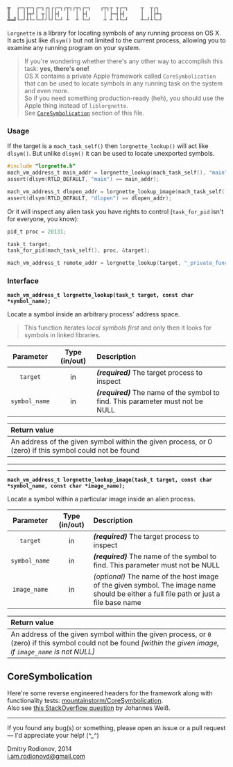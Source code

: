 ```
╦  ┌─┐┬─┐┌─┐┌┐┌┌─┐┌┬┐┌┬┐┌─┐   ┌┬┐┬ ┬┌─┐    ┬  ┬┌┐ 
║  │ │├┬┘│ ┬│││├┤  │  │ ├┤     │ ├─┤├┤     │  │├┴┐
╩═╝└─┘┴└─└─┘┘└┘└─┘ ┴  ┴ └─┘    ┴ ┴ ┴└─┘    ┴─┘┴└─┘

```

`Lorgnette` is a library for locating symbols of any running process on OS X. 
It acts just like `dlsym()` but not limited to the current process, allowing you to examine
any running program on your system.   


> If you're wondering whether there's any other way to accomplish this task: **yes, there's one!**  
OS X contains a private Apple framework called `CoreSymbolication` that can be used to locate symbols
in any running task on the system and even more.  
So if you need something production-ready (heh), you should use the Apple thing instead of `liblorgnette`.  
See [`CoreSymbolication`](#coresymbolication) section of this file.  

### Usage

If the target is a `mach_task_self()` then `lorgnette_lookup()` will act like `dlsym()`. 
But unlike `dlsym()` it can be used to locate unexported symbols.  

```c
#include "lorgnette.h"
mach_vm_address_t main_addr = lorgnette_lookup(mach_task_self(), "main");
assert(dlsym(RTLD_DEFAULT, "main") == main_addr);

mach_vm_address_t dlopen_addr = lorgnette_lookup_image(mach_task_self(), "dlopen", "libdyld.dylib");
assert(dlsym(RTLD_DEFAULT, "dlopen") == dlopen_addr);
```

Or it will inspect any alien task you have rights to control (`task_for_pid` isn't
for everyone, you know):  

```c
pid_t proc = 20131;

task_t target;
task_for_pid(mach_task_self(), proc, &target);

mach_vm_address_t remote_addr = lorgnette_lookup(target, "_private_function");
```


### Interface  

**`mach_vm_address_t lorgnette_lookup(task_t target, const char *symbol_name);`**    

Locate a symbol inside an arbitrary process' address space.

> This function iterates *local symbols first* and only then it looks for symbols in
linked libraries.  

| Parameter   | Type (in/out) | Description |
| :--------: | :-----------: | :---------- |
| `target` | in  | _**(required)**_ The target process to inspect  |  
| `symbol_name` | in| _**(required)**_ The name of the symbol to find. This parameter must not be NULL  |  


| Return value  |  
| :---------- |   
| An address of the given symbol within the given process, or 0 (zero) if this symbol could not be found |  

----
----

**`mach_vm_address_t lorgnette_lookup_image(task_t target, const char *symbol_name, const char *image_name);`**    

Locate a symbol within a particular image inside an alien process.  

| Parameter   | Type (in/out) | Description |
| :--------: | :-----------: | :---------- |
| `target` | in  | _**(required)**_ The target process to inspect  |  
| `symbol_name` | in| _**(required)**_ The name of the symbol to find. This parameter must not be NULL  |  
| `image_name` | in | *(optional)* The name of the host image of the given symbol. The image name should be either a full file path or just a file base name  


| Return value  |  
| :---------- |   
| An address of the given symbol within the given process, or `0` (zero) if this symbol could not be found *[within the given image, if `image_name` is not NULL]* |  


## CoreSymbolication  

Here're some reverse engineered headers for the framework along with functionality tests: [mountainstorm/CoreSymbolication](https://github.com/mountainstorm/CoreSymbolication).  
Also see [this StackOverflow question](http://stackoverflow.com/questions/17445960/finding-offsets-of-local-symbols-in-shared-libraries-programmatically-on-os-x) by Johannes Weiß.

---------

If you found any bug(s) or something, please open an issue or a pull request — I'd appreciate your help! (^,,^)

Dmitry Rodionov, 2014  
i.am.rodionovd@gmail.com
